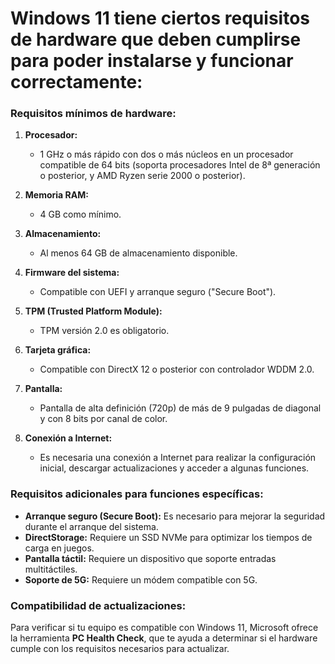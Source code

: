 # Windows 11 tiene ciertos requisitos de hardware que deben cumplirse para poder instalarse y funcionar correctamente:

### **Requisitos mínimos de hardware:**

1. **Procesador:**
   - 1 GHz o más rápido con dos o más núcleos en un procesador compatible de 64 bits (soporta procesadores Intel de 8ª generación o posterior, y AMD Ryzen serie 2000 o posterior).

2. **Memoria RAM:**
   - 4 GB como mínimo.

3. **Almacenamiento:**
   - Al menos 64 GB de almacenamiento disponible.

4. **Firmware del sistema:**
   - Compatible con UEFI y arranque seguro ("Secure Boot").

5. **TPM (Trusted Platform Module):**
   - TPM versión 2.0 es obligatorio.

6. **Tarjeta gráfica:**
   - Compatible con DirectX 12 o posterior con controlador WDDM 2.0.

7. **Pantalla:**
   - Pantalla de alta definición (720p) de más de 9 pulgadas de diagonal y con 8 bits por canal de color.

8. **Conexión a Internet:**
   - Es necesaria una conexión a Internet para realizar la configuración inicial, descargar actualizaciones y acceder a algunas funciones.

### **Requisitos adicionales para funciones específicas:**

- **Arranque seguro (Secure Boot):** Es necesario para mejorar la seguridad durante el arranque del sistema.
- **DirectStorage:** Requiere un SSD NVMe para optimizar los tiempos de carga en juegos.
- **Pantalla táctil:** Requiere un dispositivo que soporte entradas multitáctiles.
- **Soporte de 5G:** Requiere un módem compatible con 5G.

### **Compatibilidad de actualizaciones:**
Para verificar si tu equipo es compatible con Windows 11, Microsoft ofrece la herramienta **PC Health Check**, que te ayuda a determinar si el hardware cumple con los requisitos necesarios para actualizar.
